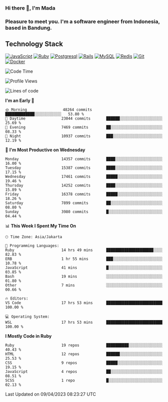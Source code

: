 ### Hi there 👋, I'm Mada
### Pleasure to meet you. I'm a software engineer from Indonesia, based in Bandung.

## Technology Stack

[![JavaScript](https://img.shields.io/badge/-JavaScript-%23F7DF1C?style=flat-square&logo=javascript&logoColor=000000&labelColor=%23F7DF1C&color=%23FFCE5A)](https://www.javascript.com/)
[![Ruby](https://img.shields.io/badge/Ruby-CC342D?style=flat-square&logo=ruby&logoColor=white)](https://www.ruby-lang.org/en/)
[![Postgresql](https://img.shields.io/badge/PostgreSQL-316192?style=flat-square&logo=postgresql&logoColor=ffffff)](https://www.postgresql.org/)
[![Rails](https://img.shields.io/badge/Ruby_on_Rails-CC0000?style=flat-square&logo=ruby-on-rails&logoColor=white)](https://rubyonrails.org/)
[![MySQL](https://img.shields.io/badge/-MySQL-4479A1?style=flat-square&logo=MySQL&logoColor=ffffff)](https://www.mysql.com/)
[![Redis](https://img.shields.io/badge/-Redis-DC382D?style=flat-square&logo=Redis&logoColor=ffffff)](https://redis.io/)
[![Git](https://img.shields.io/badge/-Git-%23F05032?style=flat-square&logo=git&logoColor=%23ffffff)](https://git-scm.com/)
[![Docker](https://img.shields.io/badge/-Docker-2496ED?style=flat-square&logo=docker&logoColor=ffffff)](https://www.docker.com/)
<!--
**madaarya/madaarya** is a ✨ _special_ ✨ repository because its `README.md` (this file) appears on your GitHub profile.

Here are some ideas to get you started:

- 🔭 I’m currently working on ...
- 🌱 I’m currently learning ...
- 👯 I’m looking to collaborate on ...
- 🤔 I’m looking for help with ...
- 💬 Ask me about ...
- 📫 How to reach me: ...
- 😄 Pronouns: ...
- ⚡ Fun fact: ...
-->
<!--START_SECTION:waka-->
![Code Time](http://img.shields.io/badge/Code%20Time-5%2C324%20hrs%2055%20mins-blue)

![Profile Views](http://img.shields.io/badge/Profile%20Views-0-blue)

![Lines of code](https://img.shields.io/badge/From%20Hello%20World%20I%27ve%20Written-35.0%20million%20lines%20of%20code-blue)

**I'm an Early 🐤** 

```text
🌞 Morning                48264 commits       █████████████░░░░░░░░░░░░   53.80 % 
🌆 Daytime                23044 commits       ██████░░░░░░░░░░░░░░░░░░░   25.69 % 
🌃 Evening                7469 commits        ██░░░░░░░░░░░░░░░░░░░░░░░   08.33 % 
🌙 Night                  10937 commits       ███░░░░░░░░░░░░░░░░░░░░░░   12.19 % 
```
📅 **I'm Most Productive on Wednesday** 

```text
Monday                   14357 commits       ████░░░░░░░░░░░░░░░░░░░░░   16.00 % 
Tuesday                  15387 commits       ████░░░░░░░░░░░░░░░░░░░░░   17.15 % 
Wednesday                17461 commits       █████░░░░░░░░░░░░░░░░░░░░   19.46 % 
Thursday                 14252 commits       ████░░░░░░░░░░░░░░░░░░░░░   15.89 % 
Friday                   16378 commits       █████░░░░░░░░░░░░░░░░░░░░   18.26 % 
Saturday                 7899 commits        ██░░░░░░░░░░░░░░░░░░░░░░░   08.80 % 
Sunday                   3980 commits        █░░░░░░░░░░░░░░░░░░░░░░░░   04.44 % 
```


📊 **This Week I Spent My Time On** 

```text
🕑︎ Time Zone: Asia/Jakarta

💬 Programming Languages: 
Ruby                     14 hrs 49 mins      █████████████████████░░░░   82.83 % 
ERB                      1 hr 55 mins        ███░░░░░░░░░░░░░░░░░░░░░░   10.78 % 
JavaScript               41 mins             █░░░░░░░░░░░░░░░░░░░░░░░░   03.85 % 
Bash                     19 mins             ░░░░░░░░░░░░░░░░░░░░░░░░░   01.80 % 
Other                    7 mins              ░░░░░░░░░░░░░░░░░░░░░░░░░   00.66 % 

🔥 Editors: 
VS Code                  17 hrs 53 mins      █████████████████████████   100.00 % 

💻 Operating System: 
WSL                      17 hrs 53 mins      █████████████████████████   100.00 % 
```

**I Mostly Code in Ruby** 

```text
Ruby                     19 repos            ██████████░░░░░░░░░░░░░░░   40.43 % 
HTML                     12 repos            ██████░░░░░░░░░░░░░░░░░░░   25.53 % 
CSS                      9 repos             █████░░░░░░░░░░░░░░░░░░░░   19.15 % 
JavaScript               4 repos             ██░░░░░░░░░░░░░░░░░░░░░░░   08.51 % 
SCSS                     1 repo              █░░░░░░░░░░░░░░░░░░░░░░░░   02.13 % 
```




 Last Updated on 09/04/2023 08:23:27 UTC
<!--END_SECTION:waka-->
